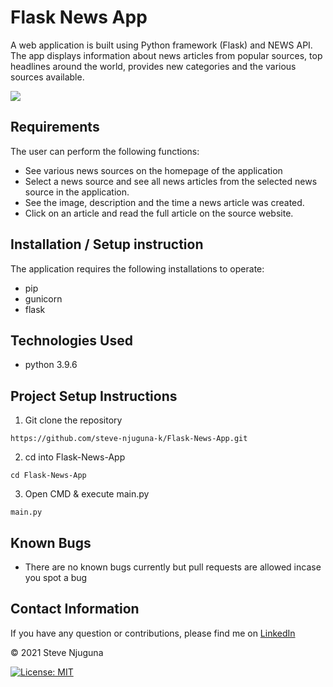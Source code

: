 # Flask News App
A web application is built using Python framework (Flask) and NEWS API. The app displays information about news articles from popular sources, top headlines around the world, provides new categories and the various sources available.

![](https://github.com/steve-njuguna-k/Flask-News-App/blob/master/app/static/assets/img/screenshot.PNG)

## Requirements
The user can perform the following functions:

- See various news sources on the homepage of the application
- Select a news source and see all news articles from the selected news source in the application.
- See the image, description and the time a news article was created.
- Click on an article and read the full article on the source website.

## Installation / Setup instruction
The application requires the following installations to operate:
- pip
- gunicorn
- flask

## Technologies Used
- python 3.9.6

## Project Setup Instructions
1) Git clone the repository 
```
https://github.com/steve-njuguna-k/Flask-News-App.git
```
2. cd into Flask-News-App
```
cd Flask-News-App
```
3. Open CMD & execute main.py
```
main.py
```

## Known Bugs
- There are no known bugs currently but pull requests are allowed incase you spot a bug

## Contact Information
If you have any question or contributions, please find me on [LinkedIn](https://www.linkedin.com/in/steve-njuguna-aa426096/)

© 2021 Steve Njuguna

[![License: MIT](https://img.shields.io/badge/License-MIT-yellow.svg)](https://opensource.org/licenses/MIT)
